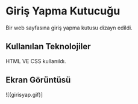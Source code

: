 <h1>Giriş Yapma Kutucuğu</h1>
 Bir web sayfasına giriş yapma kutusu dizayn edildi.
 
 <h2>Kullanılan Teknolojiler</h2>

 HTML VE CSS kullanıldı.

 <h2>Ekran Görüntüsü</h2>
![(girisyap.gif)]